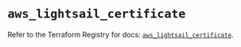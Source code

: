 # `aws_lightsail_certificate`

Refer to the Terraform Registry for docs: [`aws_lightsail_certificate`](https://registry.terraform.io/providers/hashicorp/aws/6.6.0/docs/resources/lightsail_certificate).
